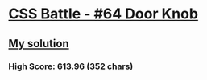 # [CSS Battle - #64 Door Knob](https://cssbattle.dev/play/64)

## [My solution](https://arpadgbondor.github.io/CSSBattle-64/)

### High Score: 613.96 (352 chars)
